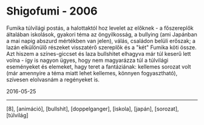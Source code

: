 # Shigofumi - 2006

Fumika túlvilági postás, a halottaktól hoz levelet az előknek - a főszereplők általában iskolások, gyakori téma az öngyilkosság, a bullying (ami Japánban a mai napig abszurd mértékben van jelen), válás, családon belüli erőszak; a lazán elkülönülő részeket visszatérő szereplők és a "két" Fumika köti össze. Azt hiszem a színes-giccset és laza bullshitet elhagyva már túl keserű lett volna - így is nagyon ügyes, hogy nem magyarázza túl a túlvilági eseményeket és elemeket, hagy teret a fantáziának: kellemes sorozat volt (már amennyire a téma miatt lehet kellemes, könnyen fogyasztható), szívesen elolvasnám a regényeket is.

2016-05-25 

----

[8], [animáció], [bullshit], [doppelganger], [iskola], [japán], [sorozat], [túlvilág]